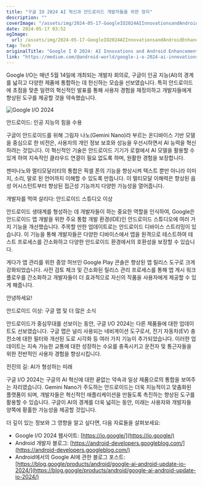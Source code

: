 ```yaml
---
title: "구글 IO 2024 AI 혁신과 안드로이드 개발자들을 위한 정리"
description: ""
coverImage: "/assets/img/2024-05-17-GoogleIO2024AIInnovationsandAndroidEnhancements_0.png"
date: 2024-05-17 03:52
ogImage: 
  url: /assets/img/2024-05-17-GoogleIO2024AIInnovationsandAndroidEnhancements_0.png
tag: Tech
originalTitle: "Google I O 2024: AI Innovations and Android Enhancements"
link: "https://medium.com/@android-world/google-i-o-2024-ai-innovations-and-android-enhancements-f2daf475104d"
---
```



Google I/O는 매년 5월 14일에 개최되는 개발자 회의로, 구글이 인공 지능(AI)의 경계를 넓히고 다양한 제품에 통합하는 데 헌신하는 모습을 선보였습니다. 특히 안드로이드에 초점을 맞춘 일련의 혁신적인 발표를 통해 사용자 경험을 재정의하고 개발자들에게 향상된 도구를 제공할 것을 약속했습니다.

![Google I/O 2024](/assets/img/2024-05-17-GoogleIO2024AIInnovationsandAndroidEnhancements_0.png)

안드로이드: 인공 지능의 힘을 수용

구글이 안드로이드를 위해 그림자 나노(Gemini Nano)라 부르는 온디바이스 기반 모델을 중심으로 한 비전은, 사용자의 개인 정보 보호와 성능을 우선시하면서 AI 능력을 혁신하려는 것입니다. 이 혁신적인 기술은 안드로이드 기기가 로컬에서 AI 모델을 활용할 수 있게 하여 지속적인 클라우드 연결이 필요 없도록 하며, 원활한 경험을 보장합니다.

<div class="content-ad"></div>

젠미나노와 멀티모달리티의 통합은 픽셀 폰의 기능을 향상시켜 텍스트 뿐만 아니라 이미지, 소리, 말로 된 언어까지 이해할 수 있도록 만듭니다. 이 멀티모달 이해력은 향상된 음성 어시스턴트부터 향상된 접근성 기능까지 다양한 가능성을 열어줍니다.

개발자를 먹여 살리다: 안드로이드 스튜디오 이상

안드로이드 생태계를 형성하는 데 개발자들이 하는 중요한 역할을 인식하여, Google은 안드로이드 앱 개발을 위한 주요 통합 개발 환경(IDE)인 안드로이드 스튜디오에 여러 가지 기능을 개선했습니다. 주목할 만한 업데이트로는 안드로이드 디바이스 스트리밍이 있습니다. 이 기능을 통해 개발자들은 다양한 디바이스에서 앱을 원격으로 테스트하여 테스트 프로세스를 간소화하고 다양한 안드로이드 환경에서의 호환성을 보장할 수 있습니다.

게다가 앱 관리를 위한 중앙 허브인 Google Play 콘솔은 향상된 앱 릴리스 도구로 크게 강화되었습니다. 사전 검토 체크 및 간소화된 릴리스 관리 프로세스를 통해 앱 게시 워크플로우를 간소화하고 개발자들이 더 효과적으로 자신의 작품을 사용자에게 제공할 수 있게 해줍니다.

<div class="content-ad"></div>

안녕하세요! 

안드로이드 이상: 구글 맵 및 더 많은 소식

안드로이드가 중심무대를 선보이는 동안, 구글 I/O 2024는 다른 제품들에 대한 업데이트도 선보였습니다. 구글 맵은 널리 사용되는 네비게이션 도구로서, 전기 자동차(EV) 충전소에 대한 필터와 개선된 도로 시각화 등 여러 가지 기능이 추가되었습니다. 이러한 업데이트는 지속 가능한 교통에 대한 성장하는 수요를 충족시키고 운전자 및 통근자들을 위한 전반적인 사용자 경험을 향상시킵니다.

전진의 길: AI가 형성하는 미래

구글 I/O 2024는 구글의 AI 혁신에 대한 끝없는 약속과 일상 제품으로의 통합을 보여주는 자리였습니다. Gemini Nano가 주도하는 안드로이드는 더욱 지능적이고 맞춤화된 플랫폼이 되며, 개발자들은 혁신적인 애플리케이션을 만들도록 촉진하는 향상된 도구를 활용할 수 있습니다. 구글이 AI의 경계를 더욱 넓히는 동안, 미래는 사용자와 개발자들 양쪽에 황홀한 가능성을 제공할 것입니다.

<div class="content-ad"></div>

더 깊이 있는 정보와 그 영향을 알고 싶다면, 다음 자료들을 살펴보세요:

- Google I/O 2024 웹사이트: [https://io.google/](https://io.google/)
- Android 개발자 블로그: [https://android-developers.googleblog.com/](https://android-developers.googleblog.com/)
- Android에서의 Google AI에 관한 블로그 포스트: [https://blog.google/products/android/google-ai-android-update-io-2024/](https://blog.google/products/android/google-ai-android-update-io-2024/)